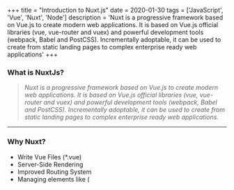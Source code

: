 +++
title = "Introduction to Nuxt.js"
date = 2020-01-30
tags = ['JavaScript', 'Vue', 'Nuxt', 'Node']
description = 'Nuxt is a progressive framework based on Vue.js to create modern web applications. It is based on Vue.js official libraries (vue, vue-router and vuex) and powerful development tools (webpack, Babel and PostCSS). Incrementally adoptable, it can be used to create from static landing pages to complex enterprise ready web applications'
+++

### What is NuxtJs?

> _Nuxt is a progressive framework based on Vue.js to create modern web applications. It is based on Vue.js official libraries (vue, vue-router and vuex) and powerful development tools (webpack, Babel and PostCSS). Incrementally adoptable, it can be used to create from static landing pages to complex enterprise ready web applications._

---

### Why Nuxt?

- Write Vue Files (\*.vue)
- Server-Side Rendering
- Improved Routing System
- Managing <head> elements like (<title>, <meta>, <link>, etc)
- Pre-processor for Sass, Less, ...

Nuxt.js includes the following in order to create a rich web application development environment:

- Vue 2
- Vue Router
- Vuex (only when using the store option)
- Vue Server Renderer (excluded when using 'SPA mode')
- Vue Meta

Nuxt.js can be used in two different ways (**_Server Rendering_** and **_Single Page Applications_**):

### <u>Server-Side Rendering (Universal SSR)</u>

In _SSR_, components are _rendered_ into HTML strings on the _server_, _sent_ to the browser, and finally "hydrate" the static markup into a fully interactive app on the client.

In **SSR** majority of your app's code runs on both the _server_ and the _client_.

### <u>Single Page Applications (SPA)</u>

A single-page application is an app that works inside a browser and does not require page reloading during use. These are, for instance: Gmail, Google Maps, Facebook or GitHub.

### <u>Static Generated (Pre Rendering)</u>

The big innovation of Nuxt.js comes with the `nuxt generate` command.

When building your application, it will generate the HTML for every one of your routes and store it in a file in preparation for a web crawler to see it. This is mostly used to boost SEO on your web application.

## Installing NuxtJs

Nuxt.js is very easy to get started with. A new nuxt project only needs the **nuxt** dependency.

The Nuxt.js team has created a scaffolding tool (**_create-nuxt-app_**) that makes creating nuxt.js project a breeze.

Make sure you have npx installed. However, npx is installed automatically since NPM 5.2.0. So if you have npm version 5.20 >, you are good to go.

Using `npm -v` command to check the version you have installed.

```bash
$ npx create-nuxt-app <project-name>
```

Or with [yarn](https://yarnpkg.com/en/):

```bash
$ yarn create nuxt-app <project-name>
```

It will ask you some questions

1. Choose between integrated server-side frameworks.
2. Choose your favourite UI framework.
3. Choose your favourite testing framework.
4. The Nuxt mode you want (Universal or SPA).
5. Add axios module to make HTTP request easily into your application.
6. Add EsLint to Lint your code on save.
7. Add Prettier to pretiffy your code on save.

All dependencies will be installed, then navigate to the project folder and launch it with

```bash
$ cd <project-name>
$ npm run dev
```

The application is now running on http://localhost:3000.
